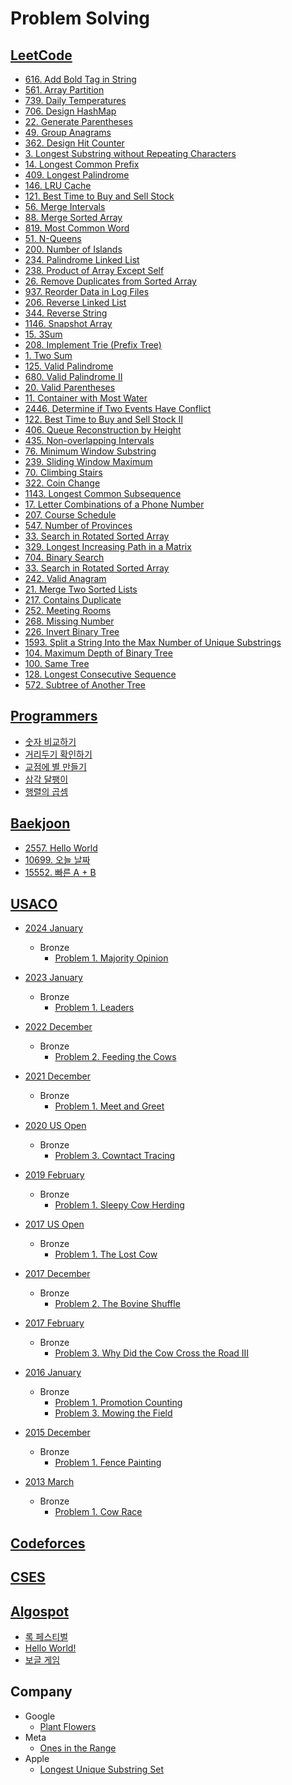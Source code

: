 # Problem Solving

## [LeetCode](https://leetcode.com/)

* [616. Add Bold Tag in String](https://leetcode.com/problems/add-bold-tag-in-string/description/)
* [561. Array Partition](https://leetcode.com/problems/array-partition/description/)
* [739. Daily Temperatures](https://leetcode.com/problems/daily-temperatures/description/)
* [706. Design HashMap](https://leetcode.com/problems/design-hashmap/description/)
* [22. Generate Parentheses](https://leetcode.com/problems/generate-parentheses/description/)
* [49. Group Anagrams](https://leetcode.com/problems/group-anagrams/)
* [362. Design Hit Counter](https://leetcode.com/problems/design-hit-counter/description/)
* [3. Longest Substring without Repeating Characters](https://leetcode.com/problems/longest-substring-without-repeating-characters/description/)
* [14. Longest Common Prefix](https://leetcode.com/problems/longest-common-prefix/description/)
* [409. Longest Palindrome](https://leetcode.com/problems/longest-palindrome/description/)
* [146. LRU Cache](https://leetcode.com/problems/lru-cache/description/)
* [121. Best Time to Buy and Sell Stock](https://leetcode.com/problems/best-time-to-buy-and-sell-stock/description/)
* [56. Merge Intervals](https://leetcode.com/problems/merge-intervals/description/)
* [88. Merge Sorted Array](https://leetcode.com/problems/merge-sorted-array/description/)
* [819. Most Common Word](https://leetcode.com/problems/most-common-word/description/)
* [51. N-Queens](https://leetcode.com/problems/n-queens/description/)
* [200. Number of Islands](https://leetcode.com/problems/number-of-islands/description/)
* [234. Palindrome Linked List](https://leetcode.com/problems/palindrome-linked-list/description/)
* [238. Product of Array Except Self](https://leetcode.com/problems/product-of-array-except-self/description/)
* [26. Remove Duplicates from Sorted Array](https://leetcode.com/problems/remove-duplicates-from-sorted-array/description/)
* [937. Reorder Data in Log Files](https://leetcode.com/problems/reorder-data-in-log-files/description/)
* [206. Reverse Linked List](https://leetcode.com/problems/reverse-linked-list/description/)
* [344. Reverse String](https://leetcode.com/problems/reverse-string/description/)
* [1146. Snapshot Array](https://leetcode.com/problems/snapshot-array/description/)
* [15. 3Sum](https://leetcode.com/problems/3sum/description/)
* [208. Implement Trie (Prefix Tree)](https://leetcode.com/problems/implement-trie-prefix-tree/description/)
* [1. Two Sum](https://leetcode.com/problems/two-sum/description/)
* [125. Valid Palindrome](https://leetcode.com/problems/valid-palindrome/description/)
* [680. Valid Palindrome II](https://leetcode.com/problems/valid-palindrome-ii/description/)
* [20. Valid Parentheses](https://leetcode.com/problems/valid-parentheses/description/)
* [11. Container with Most Water](https://leetcode.com/problems/container-with-most-water/description/)
* [2446. Determine if Two Events Have Conflict](https://leetcode.com/problems/determine-if-two-events-have-conflict/description/)
* [122. Best Time to Buy and Sell Stock II](https://leetcode.com/problems/best-time-to-buy-and-sell-stock-ii/description/)
* [406. Queue Reconstruction by Height](https://leetcode.com/problems/queue-reconstruction-by-height/description/)
* [435. Non-overlapping Intervals](https://leetcode.com/problems/non-overlapping-intervals/description/)
* [76. Minimum Window Substring](https://leetcode.com/problems/minimum-window-substring/description/)
* [239. Sliding Window Maximum](https://leetcode.com/problems/sliding-window-maximum/description/)
* [70. Climbing Stairs](https://leetcode.com/problems/climbing-stairs/description/)
* [322. Coin Change](https://leetcode.com/problems/coin-change/description/)
* [1143. Longest Common Subsequence
  ](https://leetcode.com/problems/longest-common-subsequence/description/)
* [17. Letter Combinations of a Phone Number](https://leetcode.com/problems/letter-combinations-of-a-phone-number/description/)
* [207. Course Schedule](https://leetcode.com/problems/course-schedule/description/)
* [547. Number of Provinces](https://leetcode.com/problems/number-of-provinces/description/)
* [33. Search in Rotated Sorted Array](https://leetcode.com/problems/search-in-rotated-sorted-array/description/)
* [329. Longest Increasing Path in a Matrix](https://leetcode.com/problems/longest-increasing-path-in-a-matrix/description/)
* [704. Binary Search](https://leetcode.com/problems/binary-search/description/)
* [33. Search in Rotated Sorted Array](https://leetcode.com/problems/search-in-rotated-sorted-array/description/)
* [242. Valid Anagram](https://leetcode.com/problems/valid-anagram/description/)
* [21. Merge Two Sorted Lists](https://leetcode.com/problems/merge-two-sorted-lists/description/)
* [217. Contains Duplicate](https://leetcode.com/problems/contains-duplicate/description)
* [252. Meeting Rooms](https://leetcode.com/problems/meeting-rooms/description/)
* [268. Missing Number](https://leetcode.com/problems/missing-number/description/)
* [226. Invert Binary Tree](https://leetcode.com/problems/invert-binary-tree/description/)
* [1593. Split a String Into the Max Number of Unique Substrings](https://leetcode.com/problems/split-a-string-into-the-max-number-of-unique-substrings/description/)
* [104. Maximum Depth of Binary Tree](https://leetcode.com/problems/maximum-depth-of-binary-tree/description/)
* [100. Same Tree](https://leetcode.com/problems/same-tree/description/)
* [128. Longest Consecutive Sequence](https://leetcode.com/problems/longest-consecutive-sequence/description/)
* [572. Subtree of Another Tree](https://leetcode.com/problems/subtree-of-another-tree/)

## [Programmers](https://programmers.co.kr/)

* [숫자 비교하기](https://school.programmers.co.kr/learn/courses/30/lessons/120807)
* [거리두기 확인하기](https://school.programmers.co.kr/learn/courses/30/lessons/81302)
* [교점에 별 만들기](https://school.programmers.co.kr/learn/courses/30/lessons/87377)
* [삼각 달팽이](https://school.programmers.co.kr/learn/courses/30/lessons/68645)
* [행렬의 곱셈](https://school.programmers.co.kr/learn/courses/30/lessons/12949)

## [Baekjoon](https://www.acmicpc.net/)

* [2557. Hello World](https://www.acmicpc.net/problem/2557)
* [10699. 오늘 날짜](https://www.acmicpc.net/problem/10699)
* [15552. 빠른 A + B](https://www.acmicpc.net/problem/15552)

## [USACO](https://usaco.org/index.php)

* [2024 January](https://usaco.org/index.php?page=jan24results)
  * Bronze
    * [Problem 1. Majority Opinion](https://usaco.org/index.php?page=viewproblem2&cpid=1371)

* [2023 January](https://usaco.org/index.php?page=jan23results)
  * Bronze
    * [Problem 1. Leaders](https://usaco.org/index.php?page=viewproblem2&cpid=1275)

* [2022 December](https://usaco.org/index.php?page=dec22results)
  * Bronze
    * [Problem 2. Feeding the Cows](https://usaco.org/index.php?page=viewproblem2&cpid=1252)

* [2021 December](https://usaco.org/index.php?page=dec12problems)
  * Bronze
    * [Problem 1. Meet and Greet](https://usaco.org/index.php?page=viewproblem2&cpid=205)

* [2020 US Open](https://usaco.org/index.php?page=open20results)
  * Bronze
    * [Problem 3. Cowntact Tracing
      ](https://usaco.org/index.php?page=viewproblem2&cpid=1037)

* [2019 February](https://usaco.org/index.php?page=feb19results)
  * Bronze
    * [Problem 1. Sleepy Cow Herding
      ](https://usaco.org/index.php?page=viewproblem2&cpid=915)

* [2017 US Open](https://usaco.org/index.php?page=open17results)
  * Bronze
    * [Problem 1. The Lost Cow](https://usaco.org/index.php?page=viewproblem2&cpid=735)

* [2017 December](https://usaco.org/index.php?page=dec17results)
  * Bronze
    * [Problem 2. The Bovine Shuffle](https://usaco.org/index.php?page=viewproblem2&cpid=760)

* [2017 February](https://usaco.org/index.php?page=feb17results)
  * Bronze
    * [Problem 3. Why Did the Cow Cross the Road III](https://usaco.org/index.php?page=viewproblem2&cpid=713)

* [2016 January](https://usaco.org/index.php?page=jan16results)
  * Bronze
    * [Problem 1. Promotion Counting](https://usaco.org/index.php?page=viewproblem2&cpid=591) 
    * [Problem 3. Mowing the Field](https://usaco.org/index.php?page=viewproblem2&cpid=593)

* [2015 December](https://usaco.org/index.php?page=dec15results)
  * Bronze
    * [Problem 1. Fence Painting](https://usaco.org/index.php?page=viewproblem2&cpid=567)
* [2013 March](https://usaco.org/index.php?page=mar13problems)
  * Bronze
    * [Problem 1. Cow Race](https://usaco.org/index.php?page=viewproblem2&cpid=259)

## [Codeforces](https://codeforces.com/)

## [CSES](https://cses.fi/)

## [Algospot](https://algospot.com/)

- [록 페스티벌](https://algospot.com/judge/problem/read/FESTIVAL)
- [Hello World!](https://algospot.com/judge/problem/read/HELLOWORLD)
- [보글 게임](https://algospot.com/judge/problem/read/BOGGLE)

## Company

- Google
  - [Plant Flowers](https://github.com/giwankim/ps/blob/main/src/main/java/in/the/wild/google/PlantFlowers.java)
- Meta
  - [Ones in the Range](https://github.com/giwankim/ps/blob/main/src/main/java/in/the/wild/meta/OnesInTheRange.java)
- Apple
  - [Longest Unique Substring Set](https://docs.google.com/document/d/1kI0aOmsuok64NuGV4IF8yFV0HdBdJBtQm07G01Hllr4/edit?tab=t.0)
